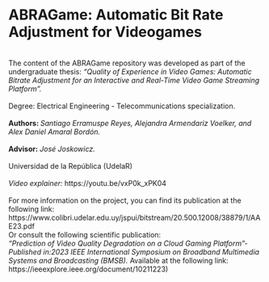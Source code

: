 <h1>ABRAGame: Automatic Bit Rate Adjustment for Videogames</h1>
 <br> The content of the ABRAGame repository was developed as part of the undergraduate thesis: <i> “Quality of Experience in Video Games: Automatic Bitrate Adjustment for an Interactive and Real-Time Video Game Streaming Platform”.</i> <br/>
 <br>Degree: Electrical Engineering - Telecommunications specialization. <br/>
<br><b>Authors: </b> <i>Santiago Erramuspe Reyes, Alejandra Armendariz Voelker, and Alex Daniel Amaral Bordón.</i><br/>
<br><b>Advisor:</b> <i>José Joskowicz.</i><br/>
<br>Universidad de la República (UdelaR)<br/>
<br><i>Video explainer:</i> https://youtu.be/vxP0k_xPK04 <br/>
<br>For more information on the project, you can find its publication at the following link:
https://www.colibri.udelar.edu.uy/jspui/bitstream/20.500.12008/38879/1/AAE23.pdf <br/>
Or consult the following scientific publication:
<br><i>“Prediction of Video Quality Degradation on a Cloud Gaming Platform”-Published in:2023 IEEE International Symposium on Broadband Multimedia Systems and Broadcasting (BMSB).</i>
Available at the following link: https://ieeexplore.ieee.org/document/10211223)<br/>
